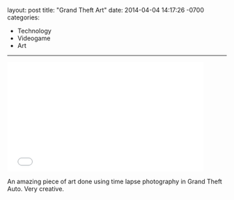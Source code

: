 layout: post
title:  "Grand Theft Art"
date:   2014-04-04 14:17:26 -0700
categories:
  - Technology
  - Videogame
  - Art
---

<iframe class="embedly-embed" src="//cdn.embedly.com/widgets/media.html?src=https%3A%2F%2Fplayer.vimeo.com%2Fvideo%2F90803579&url=https%3A%2F%2Fvimeo.com%2F90803579&image=http%3A%2F%2Fi.vimeocdn.com%2Fvideo%2F470108189_1280.jpg&key=d815972c91e546edb5d2d02e509f8b1c&type=text%2Fhtml&schema=vimeo" width="450" height="253" scrolling="no" frameborder="0" allowfullscreen></iframe>

An amazing piece of art done using time lapse photography in Grand Theft Auto. Very creative.
